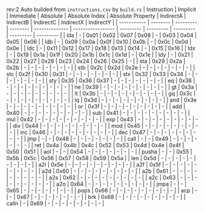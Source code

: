 rev:2
Auto builded from `instructions.csv` by `build.rs`
| Instruction | Implicit | Immediate | Absolute | Absolute Index | Absolute Property | IndirectA | IndirectB | IndirectC | IndirectX | IndirectY |
| ----------- | -------- | --------- | -------- | -------------- | ----------------- | --------- | --------- | --------- | --------- | --------- |
| lda         |    -     |   0x01    |   0x02   |      0x07      |       0x08        |     -     |   0x03    |   0x04    |   0x05    |   0x06    |
| ldb         |    -     |   0x09    |   0x0a   |      0x0f      |       0x10        |   0x0b    |     -     |   0x0c    |   0x0d    |   0x0e    |
| ldc         |    -     |   0x11    |   0x12   |      0x17      |       0x18        |   0x13    |   0x14    |     -     |   0x15    |   0x16    |
| ldx         |    -     |   0x19    |   0x1a   |      0x1f      |       0x20        |   0x1b    |   0x1c    |   0x1d    |     -     |   0x1e    |
| ldy         |    -     |   0x21    |   0x22   |      0x27      |       0x28        |   0x23    |   0x24    |   0x26    |   0x25    |     -     |
| sta         |   0x29   |   0x2a    |   0x2b   |       -        |         -         |     -     |     -     |     -     |     -     |     -     |
| stb         |   0x2c   |   0x2d    |   0x2e   |       -        |         -         |     -     |     -     |     -     |     -     |     -     |
| stc         |   0x2f   |   0x30    |   0x31   |       -        |         -         |     -     |     -     |     -     |     -     |     -     |
| stx         |   0x32   |   0x33    |   0x34   |       -        |         -         |     -     |     -     |     -     |     -     |     -     |
| sty         |   0x35   |   0x36    |   0x37   |       -        |         -         |     -     |     -     |     -     |     -     |     -     |
| eq          |   0x38   |     -     |    -     |       -        |         -         |     -     |     -     |     -     |     -     |     -     |
| ne          |   0x39   |     -     |    -     |       -        |         -         |     -     |     -     |     -     |     -     |     -     |
| gt          |   0x3a   |     -     |    -     |       -        |         -         |     -     |     -     |     -     |     -     |     -     |
| lt          |   0x3b   |     -     |    -     |       -        |         -         |     -     |     -     |     -     |     -     |     -     |
| gq          |   0x3c   |     -     |    -     |       -        |         -         |     -     |     -     |     -     |     -     |     -     |
| lq          |   0x3d   |     -     |    -     |       -        |         -         |     -     |     -     |     -     |     -     |     -     |
| and         |   0x3e   |     -     |    -     |       -        |         -         |     -     |     -     |     -     |     -     |     -     |
| or          |   0x3f   |     -     |    -     |       -        |         -         |     -     |     -     |     -     |     -     |     -     |
| add         |   0x40   |     -     |    -     |       -        |         -         |     -     |     -     |     -     |     -     |     -     |
| sub         |   0x41   |     -     |    -     |       -        |         -         |     -     |     -     |     -     |     -     |     -     |
| mul         |   0x42   |     -     |    -     |       -        |         -         |     -     |     -     |     -     |     -     |     -     |
| exp         |   0x43   |     -     |    -     |       -        |         -         |     -     |     -     |     -     |     -     |     -     |
| div         |   0x44   |     -     |    -     |       -        |         -         |     -     |     -     |     -     |     -     |     -     |
| mod         |   0x45   |     -     |    -     |       -        |         -         |     -     |     -     |     -     |     -     |     -     |
| inc         |   0x46   |     -     |    -     |       -        |         -         |     -     |     -     |     -     |     -     |     -     |
| dec         |   0x47   |     -     |    -     |       -        |         -         |     -     |     -     |     -     |     -     |     -     |
| jmp         |    -     |     -     |   0x48   |       -        |         -         |     -     |     -     |     -     |     -     |     -     |
| call        |    -     |     -     |   0x49   |       -        |         -         |     -     |     -     |     -     |     -     |     -     |
| ret         |   0x4a   |   0x4b    |   0x4c   |      0x52      |       0x53        |   0x4d    |   0x4e    |   0x4f    |   0x50    |   0x51    |
| aol         |    -     |     -     |   0x54   |       -        |         -         |     -     |     -     |     -     |     -     |     -     |
| pusha       |    -     |     -     |   0x55   |      0x5b      |       0x5c        |   0x56    |   0x57    |   0x58    |   0x59    |   0x5a    |
| len         |   0x5d   |     -     |    -     |       -        |         -         |     -     |     -     |     -     |     -     |     -     |
| a2i         |   0x5e   |     -     |    -     |       -        |         -         |     -     |     -     |     -     |     -     |     -     |
| a2f         |   0x5f   |     -     |    -     |       -        |         -         |     -     |     -     |     -     |     -     |     -     |
| a2d         |   0x60   |     -     |    -     |       -        |         -         |     -     |     -     |     -     |     -     |     -     |
| a2b         |   0x61   |     -     |    -     |       -        |         -         |     -     |     -     |     -     |     -     |     -     |
| a2s         |   0x62   |     -     |    -     |       -        |         -         |     -     |     -     |     -     |     -     |     -     |
| a2c         |   0x63   |     -     |    -     |       -        |         -         |     -     |     -     |     -     |     -     |     -     |
| a2o         |   0x64   |     -     |    -     |       -        |         -         |     -     |     -     |     -     |     -     |     -     |
| jmpa        |    -     |     -     |   0x65   |       -        |         -         |     -     |     -     |     -     |     -     |     -     |
| pops        |   0x66   |     -     |    -     |       -        |         -         |     -     |     -     |     -     |     -     |     -     |
| acp         |    -     |     -     |   0x67   |       -        |         -         |     -     |     -     |     -     |     -     |     -     |
| brk         |   0x68   |     -     |    -     |       -        |         -         |     -     |     -     |     -     |     -     |     -     |
| calln       |    -     |   0x69    |    -     |       -        |         -         |     -     |     -     |     -     |     -     |     -     |
